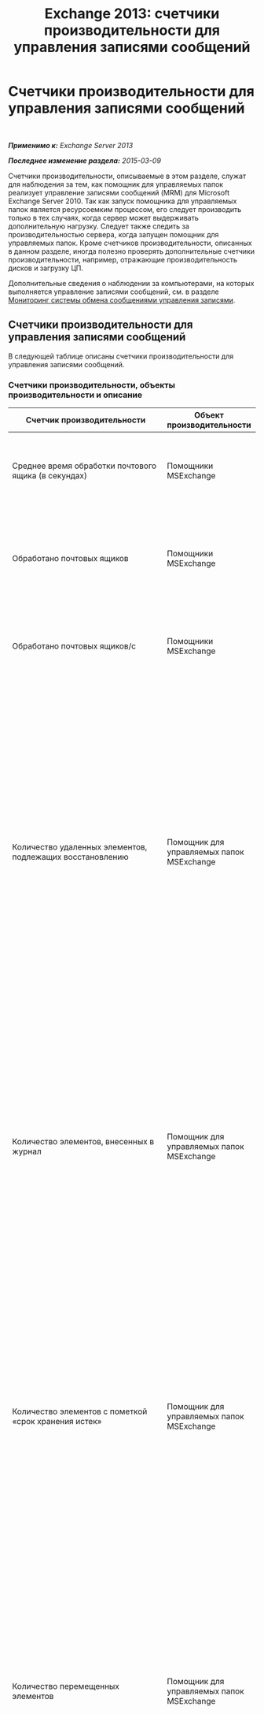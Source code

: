 ﻿---
title: 'Exchange 2013: счетчики производительности для управления записями сообщений'
TOCTitle: Счетчики производительности для управления записями сообщений
ms:assetid: b59def6f-4249-4e0c-8057-8ae6eb7c5676
ms:mtpsurl: https://technet.microsoft.com/ru-ru/library/Bb310790(v=EXCHG.150)
ms:contentKeyID: 51408066
ms.date: 05/22/2018
mtps_version: v=EXCHG.150
ms.translationtype: MT
---

# Счетчики производительности для управления записями сообщений

 

_**Применимо к:** Exchange Server 2013_

_**Последнее изменение раздела:** 2015-03-09_

Счетчики производительности, описываемые в этом разделе, служат для наблюдения за тем, как помощник для управляемых папок реализует управление записями сообщений (MRM) для Microsoft Exchange Server 2010. Так как запуск помощника для управляемых папок является ресурсоемким процессом, его следует производить только в тех случаях, когда сервер может выдерживать дополнительную нагрузку. Следует также следить за производительностью сервера, когда запущен помощник для управляемых папок. Кроме счетчиков производительности, описанных в данном разделе, иногда полезно проверять дополнительные счетчики производительности, например, отражающие производительность дисков и загрузку ЦП.

Дополнительные сведения о наблюдении за компьютерами, на которых выполняется управление записями сообщений, см. в разделе [Мониторинг системы обмена сообщениями управления записями](monitoring-messaging-records-management-exchange-2013-help.md).

## Счетчики производительности для управления записями сообщений

В следующей таблице описаны счетчики производительности для управления записями сообщений.

### Счетчики производительности, объекты производительности и описание

<table>
<colgroup>
<col style="width: 33%" />
<col style="width: 33%" />
<col style="width: 33%" />
</colgroup>
<thead>
<tr class="header">
<th>Счетчик производительности</th>
<th>Объект производительности</th>
<th>Описание</th>
</tr>
</thead>
<tbody>
<tr class="odd">
<td><p>Среднее время обработки почтового ящика (в секундах)</p></td>
<td><p>Помощники MSExchange</p></td>
<td><p>Рассчитывает среднее время обработки почтовых ящиков для помощников, учитывающих время.</p></td>
</tr>
<tr class="even">
<td><p>Обработано почтовых ящиков</p></td>
<td><p>Помощники MSExchange</p></td>
<td><p>Рассчитывает количество почтовых ящиков, обработанных помощниками, учитывающими время, с момента запуска службы.</p></td>
</tr>
<tr class="odd">
<td><p>Обработано почтовых ящиков/с</p></td>
<td><p>Помощники MSExchange</p></td>
<td><p>Определяет скорость обработки почтовых ящиков помощниками, учитывающими время (в секунду).</p></td>
</tr>
<tr class="even">
<td><p>Количество удаленных элементов, подлежащих восстановлению</p></td>
<td><p>Помощник для управляемых папок MSExchange</p></td>
<td><p>Рассчитывает количество элементов, удаленных помощником для управляемых папок, с момента начала последнего интервала расписания. (Эти элементы по-прежнему можно восстановить через папку «Элементы для восстановления»). При расчете учитываются элементы в почтовых ящиках, для которых запланирована обработка на время интервала расписания, и элементы в любых почтовых ящиках, которые указаны для обработки. Этот счетчик обнуляется в начале каждого интервала расписания.</p></td>
</tr>
<tr class="odd">
<td><p>Количество элементов, внесенных в журнал</p></td>
<td><p>Помощник для управляемых папок MSExchange</p></td>
<td><p>Подсчитывает количество элементов, внесенных в журнал помощником для управляемых папок с момента запуска последнего интервала расписания. Это число включает в себя элементы в почтовых ящиках, запланированных для обработки во время текущего рабочего цикла, и элементов в любых почтовых ящиках, заданных для обработки. Этот счетчик обнуляется в начале каждого рабочего цикла.</p></td>
</tr>
<tr class="even">
<td><p>Количество элементов с пометкой «срок хранения истек»</p></td>
<td><p>Помощник для управляемых папок MSExchange</p></td>
<td><p>Рассчитывает количество элементов, для которых помощник для управляемых папок установил пометку «срок хранения истек», с момента начала последнего интервала расписания. Это число включает в себя элементы в почтовых ящиках, запланированных для обработки во время интервала расписания, и элементов в любых почтовых ящиках, заданных для обработки. Этот счетчик обнуляется в начале каждого интервала расписания.</p></td>
</tr>
<tr class="odd">
<td><p>Количество перемещенных элементов</p></td>
<td><p>Помощник для управляемых папок MSExchange</p></td>
<td><p>Рассчитывает количество элементов, перемещенных помощником для управляемых папок, с момента начала последнего интервала расписания. Это число включает в себя элементы в почтовых ящиках, запланированных для обработки во время интервала расписания, и элементов в любых почтовых ящиках, заданных для обработки. Этот счетчик обнуляется в начале каждого интервала расписания.</p></td>
</tr>
<tr class="even">
<td><p>Количество окончательно удаленных элементов</p></td>
<td><p>Помощник для управляемых папок MSExchange</p></td>
<td><p>Рассчитывает количество элементов, окончательно удаленных помощником для управляемых папок, с момента начала последнего интервала расписания. Это число включает в себя элементы в почтовых ящиках, запланированных для обработки во время интервала расписания, и элементов в любых почтовых ящиках, заданных для обработки. Этот счетчик обнуляется в начале каждого интервала расписания.</p></td>
</tr>
<tr class="odd">
<td><p>Количество элементов, на которые распространяется политика хранения</p></td>
<td><p>Помощник для управляемых папок MSExchange</p></td>
<td><p>Рассчитывает количество элементов, на которые помощник для управляемых папок распространил политику хранения, с момента начала последнего интервала расписания. Это число включает в себя элементы в почтовых ящиках, запланированных для обработки во время интервала расписания, и элементов в любых почтовых ящиках, заданных для обработки. Этот счетчик обнуляется в начале каждого интервала расписания. Значение этого счетчика — это сумма значений следующих четырех счетчиков, имеющих отношение к истечению срока действия:</p>
<ul>
<li><p>Количество элементов, внесенных в журнал</p></li>
<li><p>Количество элементов с пометкой «срок хранения истек»</p></li>
<li><p>Количество перемещенных элементов</p></li>
<li><p>Количество окончательно удаленных элементов</p></li>
</ul></td>
</tr>
<tr class="even">
<td><p>TotalSizeItemsExpired — размер элементов, на которые распространяется политика хранения (в байтах)</p></td>
<td><p>Помощник для управляемых папок MSExchange</p></td>
<td><p>Указывает общий размер элементов, срок действия которых прекращен помощником для управляемых папок (SoftDelete, HardDelete, MoveToArchive).</p>
<p>К этим элементам относятся:</p>
<ul>
<li><p>сообщения, подлежащие удалению или перемещению в управляемую настраиваемую папку согласно политике почтовых ящиков управляемых папок;</p></li>
<li><p>сообщения, подлежащие удалению или перемещению в архив согласно пользовательской политике хранения;</p></li>
<li><p>сообщения, срок которых истек согласно политике корзины;</p></li>
<li><p>сообщения, очищаемые в соответствии с тегами системной очистки;</p></li>
</ul>
<p>Счетчик обнуляется в каждой контрольной точке рабочего цикла помощника для управляемых папок.</p></td>
</tr>
<tr class="odd">
<td><p>TotalSizeItemsSoftDeleted — размер удаленных элементов, подлежащих восстановлению (в байтах)</p></td>
<td><p>Помощник для управляемых папок MSExchange</p></td>
<td><p>Указывает общий размер элементов, обратимо удаленных помощником для управляемых папок.</p>
<p>К этим элементам относятся:</p>
<ul>
<li><p>сообщения, обратимо удаленные согласно политике почтовых ящиков управляемых папок;</p></li>
<li><p>сообщения, обратимо удаленные согласно политике хранения;</p></li>
</ul>
<p>Счетчик обнуляется в каждой контрольной точке рабочего цикла помощника для управляемых папок.</p></td>
</tr>
<tr class="even">
<td><p>TotalSizeItemsPermanentlyDeleted — размер окончательно удаленных элементов (в байтах)</p></td>
<td><p>Помощник для управляемых папок MSExchange</p></td>
<td><p>Указывает общий размер элементов, обратимо удаленных помощником для управляемых папок.</p>
<p>К этим элементам относятся:</p>
<ul>
<li><p>сообщения, необратимо удаленные согласно политике почтовых ящиков управляемых папок;</p></li>
<li><p>сообщения, необратимо удаленные согласно политике хранения;</p></li>
<li><p>сообщения, необратимо удаленные согласно политике элементов для восстановления;</p></li>
</ul>
<p>Счетчик обнуляется в каждой контрольной точке рабочего цикла помощника для управляемых папок.</p></td>
</tr>
<tr class="odd">
<td><p>TotalSizeItemsMoved — размер перемещенных элементов, обусловленных тегом политики архивации (в байтах)</p></td>
<td><p>Помощник для управляемых папок MSExchange</p></td>
<td><p>Указывает общий размер элементов, перемещенных в папку или архив помощником для управляемых папок.</p>
<p>К этим элементам относятся:</p>
<ul>
<li><p>сообщения, перемещенные в управляемую настраиваемую папку согласно политике почтовых ящиков управляемых папок;</p></li>
<li><p>сообщения, перемещенные в личный архив согласно политике хранения;</p></li>
</ul>
<p>Счетчик обнуляется в каждой контрольной точке рабочего цикла помощника для управляемых папок.</p></td>
</tr>
<tr class="even">
<td><p>TotalItemsWithPersonalTag — элементов с личным тегом (окончания срока действия или архивации)</p></td>
<td><p>Помощник для управляемых папок MSExchange</p></td>
<td><p>Указывает, сколько раз пользователь помечает элементы личным тегом.</p>
<p>Это число включает в себя теги удаления и архивации.</p>
<p>Например:</p>
<ul>
<li><p>Элемент помечен личным тегом.</p></li>
<li><p>Элемент с личным тегом повторно помечается другим личным тегом.</p></li>
</ul>
<p>Если папка помечается личным тегом, значение счетчика увеличивается на общее количество элементов в папке.</p></td>
</tr>
<tr class="odd">
<td><p>TotalItemsWithDefaultTag — элементов с тегом по умолчанию (окончания срока действия или архивации)</p></td>
<td><p>Помощник для управляемых папок MSExchange</p></td>
<td><p>Указывает количество элементов, для которых назначен тег политики по умолчанию (DPT) на основе действий пользователя, например когда пользователь выбирает сообщение с личным тегом и параметр <strong>Использовать политику папки</strong>.</p>
<p>Если новому пользователю назначается политика хранения с тегом DPT, то значение счетчика увеличивается на количество элементов, которым будет назначен тег DPT согласно политике хранения.</p>

> [!NOTE]  
> Если пользователь имеет политику хранения с тегом DPT, то новые сообщения, которые поступают через службу транспорта, получают тег по умолчанию, и это не отслеживается данным счетчиком.

</td>
</tr>
<tr class="even">
<td><p>TotalItemsWithSystemCleanupTag — элементов с тегом системной очистки</p></td>
<td><p>Помощник для управляемых папок MSExchange</p></td>
<td><p>Указывает количество элементов, помеченных тегом системной очистки. Это число включает в себя элементы метаданных почтовых ящиков, которые не видны пользователям.</p></td>
</tr>
<tr class="odd">
<td><p>TotalItemsExpiredByDefaultExpiryTag — элементов с истекшим сроком действия, обусловленным тегом окончания срока действия по умолчанию</p></td>
<td><p>Помощник для управляемых папок MSExchange</p></td>
<td><p>Указывает количество элементов (обратимо или необратимо удаленных), срок действия которых завершен помощником для управляемых папок в соответствии с каким-либо неличным тегом (по умолчанию или системным) в политике хранения.</p>
<p>Это число не учитывает элементы, срок действия которых истек в результате очистки элементов для восстановления или системной очистки.</p></td>
</tr>
<tr class="even">
<td><p>TotalItemsExpiredByPersonalExpiryTag — элементов с истекшим сроком действия, обусловленным личным тегом окончания срока действия</p></td>
<td><p>Помощник для управляемых папок MSExchange</p></td>
<td><p>Указывает количество элементов (обратимо или необратимо удаленных), срок действия которых завершен помощником для управляемых папок в соответствии с личным тегом в политике хранения.</p></td>
</tr>
<tr class="odd">
<td><p>TotalItemsMovedByDefaultArchiveTag — перемещенных элементов, обусловленных тегом архивации по умолчанию</p></td>
<td><p>Помощник для управляемых папок MSExchange</p></td>
<td><p>Указывает количество элементов, перемещенных в архив помощником для управляемых папок в соответствии с каким-либо неличным тегом архивации (по умолчанию или системным) в политике хранения.</p>
<p>Это число не учитывает элементы, перемещенные в папку «Элементы для восстановления» в архиве в результате очистки элементов для восстановления.</p></td>
</tr>
<tr class="even">
<td><p>TotalItemsMovedByPersonalArchiveTag — перемещенных элементов, обусловленных тегом архивации</p></td>
<td><p>Помощник для управляемых папок MSExchange</p></td>
<td><p>Указывает количество элементов, перемещенных в архив помощником для управляемых папок в соответствии с личным тегом архивации в политике хранения.</p></td>
</tr>
<tr class="odd">
<td><p>TotalMovedDumpsterItems — перемещенных элементов корзин почтовых ящиков</p></td>
<td><p>Помощник для управляемых папок MSExchange</p></td>
<td><p>Указывает число элементов, перемещенных в папку «Элементы для восстановления» в архиве в результате очистки элементов для восстановления.</p></td>
</tr>
</tbody>
</table>

